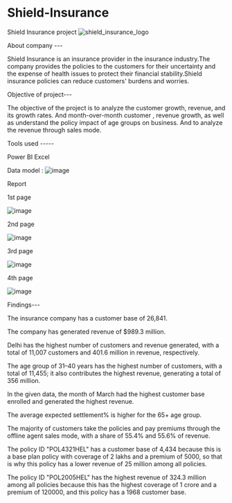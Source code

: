 # Shield-Insurance
Shield Insurance project ![shield_insurance_logo](https://github.com/Devenderreddy9909/Shield-Insurance/assets/139830333/8f7cf6b3-85c4-4b76-ae96-b31f0b26a66d)

About company ---

Shield Insurance is an insurance provider in the insurance industry.The company  provides the policies to the customers for their uncertainty and the expense of health issues to protect their financial stability.Shield insurance policies can reduce customers' burdens and worries.

Objective of project---

The objective of the project is to analyze the customer growth, revenue, and its growth rates. And month-over-month customer , revenue growth, as well as understand the policy impact of age groups on business. 
And to analyze the revenue through sales mode.

Tools used -----

Power BI
Excel

Data model : ![image](https://github.com/Devenderreddy9909/Shield-Insurance/assets/139830333/4542f29d-a0b0-46d6-ba7b-6213b3b17391)

Report 


1st page 

![image](https://github.com/Devenderreddy9909/Shield-Insurance/assets/139830333/1afb6cd4-2317-4422-b63d-a0f7f46eacf7)


2nd page

![image](https://github.com/Devenderreddy9909/Shield-Insurance/assets/139830333/6bbfd14e-957c-4a57-af38-4a106ab460ae)


3rd page

![image](https://github.com/Devenderreddy9909/Shield-Insurance/assets/139830333/6ff574aa-eca1-496a-80a2-39a543d5d0a3)


4th page 

![image](https://github.com/Devenderreddy9909/Shield-Insurance/assets/139830333/92a6117d-a49d-4e47-89a2-5936e0235af9)



Findings---

The insurance company has a customer base of 26,841.

The company has generated revenue of $989.3 million.

Delhi has the highest number of customers and revenue generated, with a total of 11,007 customers and 401.6 million in revenue, respectively.

The age group of 31–40 years has the highest number of customers, with a total of 11,455; it also contributes the highest revenue, generating a total of 356 million.

In the given data, the month of March had the highest customer base enrolled and generated the highest revenue.

The average expected settlement% is higher for the 65+ age group.

The majority of customers take the policies and pay premiums through the offline agent sales mode, with a share of 55.4% and 55.6% of revenue.

The policy ID "POL4321HEL" has a customer base of 4,434 because this is a base plan policy with coverage of 2 lakhs and a premium of 5000, so that is why this policy has a lower revenue of 25 million among all policies.

The policy ID "POL2005HEL" has the highest revenue of 324.3 million among all policies because this has the highest coverage of 1 crore and a premium of 120000, and this policy has a 1968 customer base.







